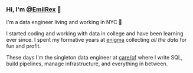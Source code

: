 ### Hi, I'm [@EmilRex](https://github.com/EmilRex) :wave:

I'm a data engineer living and working in NYC :statue_of_liberty:

I started coding and working with data in college and have been learning ever since. I spent my formative years at [enigma](https://enigma.com/) collecting _all the data_ for fun and profit.

These days I'm the singleton data engineer at [care/of](https://takecareof.com/) where I write SQL, build pipelines, manage infrastructure, and everything in between.
